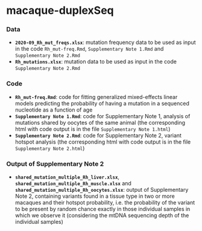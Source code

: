 # macaque-duplexSeq

### Data

- **`2020-09_Rh_mut_freqs.xlsx`**: mutation frequency data to be used as input in the code `Rh_mut-freq.Rmd`, `Supplementary Note 1.Rmd` and `Supplementary Note 2.Rmd`
- **`Rh_mutations.xlsx`**: mutation data to be used as input in the code `Supplementary Note 2.Rmd`

### Code

- **`Rh_mut-freq.Rmd`**: code for fitting generalized mixed-effects linear models predicting the probability of having a mutation in a sequenced nucleotide as a function of age
- **`Supplementary Note 1.Rmd`**: code for Supplementary Note 1, analysis of mutations shared by oocytes of the same animal (the corresponding html with code output is in the file `Supplementary Note 1.html`)
- **`Supplementary Note 2.Rmd`**: code for Supplementary Note 2, variant hotspot analysis (the corresponding html with code output is in the file `Supplementary Note 2.html`)

### Output of Supplementary Note 2

- **`shared_mutation_multiple_Rh_liver.xlsx`**, **`shared_mutation_multiple_Rh_muscle.xlsx`** and **`shared_mutation_multiple_Rh_oocytes.xlsx`**: output of Supplementary Note 2, containing variants found in a tissue type in two or more macaques and their hotspot probability, i.e. the probability of the variant to be present by random chance exactly in those individual samples in which we observe it (considering the mtDNA sequencing depth of the individual samples)
